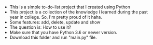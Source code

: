 - This is a simple to-do-list project that I created using Python
- This project is a collection of the knowledge I learned during the past year in college. So, I'm pretty proud of it haha.
- Some features: add, delete, update and show
- The question is: How to use it?
- Make sure that you have Python 3.6 or newer version.
- Download this folder and run "main.py" file.
